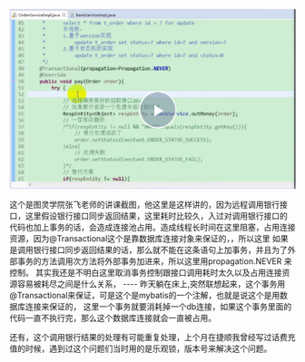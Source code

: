 ![事务传播性](https://github.com/huangleisir/common-pics/blob/master/%E4%BA%8B%E5%8A%A1%E4%BC%A0%E6%92%AD%E6%80%A7.png?raw=true)

这个是图灵学院张飞老师的讲课截图，他这里是这样讲的，因为远程调用银行接口，这里假设银行接口同步返回结果，这里耗时比较久，入过对调用银行接口的
代码也加上事务的话，会造成连接池占用。造成线程长时间在这里阻塞，占用连接资源，因为@Transactional这个是靠数据库连接对象来保证的，，所以这里
如果是调用银行接口同步返回结果的话，那么就不能在这条语句上加事务，并且为了外部事务的方法调用次方法将外部事务加进来，所以这里用propagation.NEVER
来控制。
其实我还是不明白这里取消事务控制跟接口调用耗时太久以及占用连接资源容易被耗尽之间是什么关系，
---- 昨天躺在床上,突然联想起来，这个事务用@Transactional来保证，可是这个是mybatis的一个注解，也就是说这个是用数据库连接来保证的，
这里一个事务就要消耗掉一个db连接，如果这个事务里面的代码一直不执行完，那么这个数据库连接就会一直被占用。


还有，这个调用银行结果的处理有可能重复处理，上个月在捷顺我曾经写过话费充值的时候，遇到过这个问题们当时用的是乐观锁，版本号来解决这个问题。

